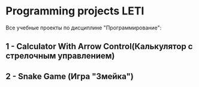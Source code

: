 # Programming projects LETI
 Все учебные проекты по дисциплине "Программирование":
## 1 - Calculator With Arrow Control(Калькулятор с стрелочным управлением)
## 2 - Snake Game (Игра "Змейка")
